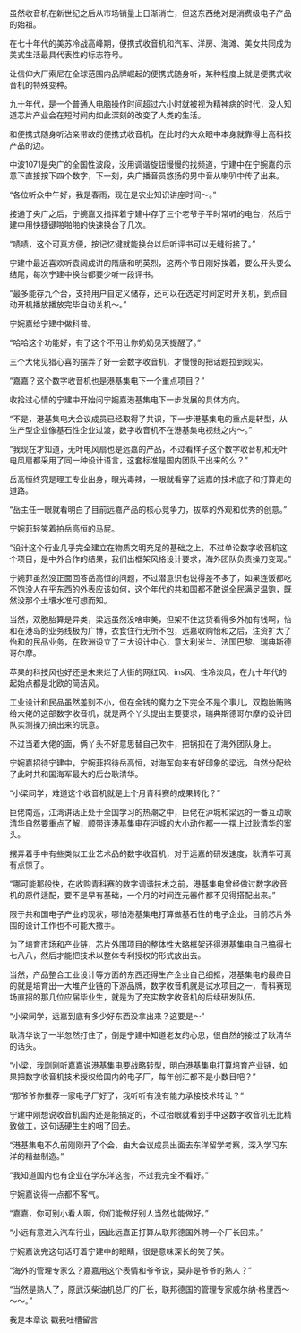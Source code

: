 虽然收音机在新世纪之后从市场销量上日渐消亡，但这东西绝对是消费级电子产品的始祖。

在七十年代的美苏冷战高峰期，便携式收音机和汽车、洋房、海滩、美女共同成为美式生活最具代表性的标志符号。

让信仰大厂索尼在全球范围内品牌崛起的便携式随身听，某种程度上就是便携式收音机的特殊变种。

九十年代，是一个普通人电脑操作时间超过六小时就被视为精神病的时代，没人知道芯片产业会在短时间内如此深刻的改变了人类的生活。

和便携式随身听沾亲带故的便携式收音机，在此时的大众眼中本身就靠得上高科技产品的边。

中波1071是央广的全国性波段，没用调谐旋钮慢慢的找频道，宁建中在宁婉嘉的示意下直接按下四个数字，下一刻，央广播音员悠扬的男中音从喇叭中传了出来。

“各位听众中午好，我是春雨，现在是农业知识讲座时间～。”

接通了央广之后，宁婉嘉又指挥着宁建中存了三个老爷子平时常听的电台，然后宁建中用快捷键啪啪啪的快速换台了几次。

“啧啧，这个可真方便，按记忆键就能换台以后听评书可以无缝衔接了。”

宁建中最近喜欢听袁阔成讲的隋唐和明英烈，这两个节目刚好挨着，要么开头要么结尾，每次宁建中换台都要少听一段评书。

“最多能存九个台，支持用户自定义储存，还可以在选定时间定时开关机，到点自动开机播放播放完毕自动关机～。”

宁婉嘉给宁建中做科普。

“哈哈这个功能好，有了这个不用让你奶奶见天提醒了。”

三个大佬见猎心喜的摆弄了好一会数字收音机，才慢慢的把话题拉到现实。

“嘉嘉？这个数字收音机也是港基集电下一个重点项目？”

收拾过心情的宁建中开始问宁婉嘉港基集电下一步发展的具体方向。

“不是，港基集电大会议成员已经取得了共识，下一步港基集电的重点是转型，从生产型企业像基石性企业过渡，数字收音机不在港基集电视线之内～。”

“我现在才知道，无叶电风扇也是远嘉的产品，不过看样子这个数字收音机和无叶电风扇都采用了同一种设计语言，这套标准是国内团队干出来的么？”

岳高恒终究是理工专业出身，眼光毒辣，一眼就看穿了远嘉的技术底子和打算走的道路。

“岳主任一眼就看明白了目前远嘉产品的核心竞争力，拔萃的外观和优秀的创意。”

宁婉菲轻笑着拍岳高恒的马屁。

“设计这个行业几乎完全建立在物质文明充足的基础之上，不过单论数字收音机这个项目，是中外合作的结果，我们出框架风格设计要求，海外团队负责操刀变现。”

宁婉菲虽然没正面回答岳高恒的问题，不过潜意识也说得差不多了，如果连饭都吃不饱没人在乎东西的外表应该如何，这个年代的共和国都不敢说全民满足温饱，既然没那个土壤水准可想而知。

当然，双胞胎算是异类，梁远虽然没啥审美，但架不住这货看得多外加有钱啊，怡和在港岛的业务线极为广博，衣食住行无所不包，远嘉收购怡和之后，注资扩大了怡和的民品业务，在欧洲设立了三大设计中心，意大利米兰、法国巴黎、瑞典斯德哥尔摩。

苹果的科技风也好还是未来烂了大街的网红风、ins风、性冷淡风，在九十年代的起始点都是北欧的简洁风。

工业设计和民品虽然差别不小，但在金钱的魔力之下完全不是个事儿，双胞胎贿赂给大佬的这部数字收音机，就是两个丫头提出主要要求，瑞典斯德哥尔摩的设计团队实测操刀搞出来的玩意。

不过当着大佬的面，俩丫头不好意思替自己吹牛，把锅扣在了海外团队身上。

宁婉嘉招待宁建中，宁婉菲招待岳高恒，对海军向来有好印象的梁远，自然分配给了此时共和国海军最大的后台耿清华。

“小梁同学，难道这个收音机就是上个月青科赛的成果转化？”

巨佬南巡，江湾讲话正处于全国学习的热潮之中，巨佬在沪城和梁远的一番互动耿清华自然要重点了解，顺带连港基集电在沪城的大小动作都一一摆上过耿清华的案头。

摆弄着手中有些类似工业艺术品的数字收音机，对于远嘉的研发速度，耿清华可真有点惊了。

“哪可能那般快，在收购青科赛的数字调谐技术之前，港基集电曾经做过数字收音机的原件适配，要不是早有基础，一个月的时间连元器件都不见得搭配出来。”

限于共和国电子产业的现状，哪怕港基集电打算做基石性的电子企业，目前芯片外围的设计工作也不可能大撒手。

为了培育市场和产业链，芯片外围项目的整体性大略框架还得港基集电自己搞得七七八八，然后才能把技术以整体专利授权的形式放出去。

当然，产品整合工业设计等方面的东西还得生产企业自己细抠，港基集电的最终目的就是培育出一大堆产业链的下游品牌，数字收音机就是试水项目之一，青科赛现场直招的那几位应届毕业生，就是为了充实数字收音机的后续研发队伍。

“小梁同学，远嘉到底有多少好东西没拿出来？这要是～”

耿清华说了一半忽然打住了，倒是宁建中知道老友的心思，很自然的接过了耿清华的话头。

“小梁，我刚刚听嘉嘉说港基集电要战略转型，明白港基集电打算培育产业链，如果把数字收音机技术授权给国内的电子厂，每年创汇都不是小数目吧？”

“那爷爷你推荐一家电子厂好了，我听听有没有能力承接技术转让？”

宁建中刚想说收音机国内还是能搞定的，不过抬眼就看到手中这数字收音机无比精致做工，这句话硬生生的咽了回去。

“港基集电不久前刚刚开了个会，由大会议成员出面去东洋留学考察，深入学习东洋的精益制造。”

“我知道国内也有企业在学东洋这套，不过我完全不看好。”

宁婉嘉说得一点都不客气。

“嘉嘉，你可别小看人啊，你们能做好别人当然也能做好。”

“小远有意进入汽车行业，因此远嘉正打算从联邦德国外聘一个厂长回来。”

宁婉嘉说完这句话盯着宁建中的眼睛，很是意味深长的笑了笑。

“海外的管理专家么？嘉嘉用这个表情和爷爷说，莫非是爷爷的熟人？”

“当然是熟人了，原武汉柴油机总厂的厂长，联邦德国的管理专家威尔纳·格里西～～～。”

我是本章说 戳我吐槽留言